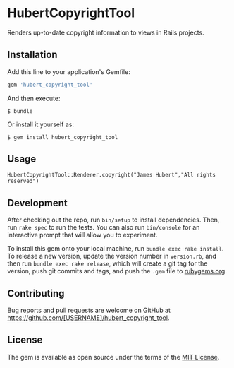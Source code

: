 # HubertCopyrightTool

Renders up-to-date copyright information to views in Rails projects.

## Installation

Add this line to your application's Gemfile:

```ruby
gem 'hubert_copyright_tool'
```

And then execute:

    $ bundle

Or install it yourself as:

    $ gem install hubert_copyright_tool

## Usage

	HubertCopyrightTool::Renderer.copyright("James Hubert","All rights reserved")

## Development

After checking out the repo, run `bin/setup` to install dependencies. Then, run `rake spec` to run the tests. You can also run `bin/console` for an interactive prompt that will allow you to experiment.

To install this gem onto your local machine, run `bundle exec rake install`. To release a new version, update the version number in `version.rb`, and then run `bundle exec rake release`, which will create a git tag for the version, push git commits and tags, and push the `.gem` file to [rubygems.org](https://rubygems.org).

## Contributing

Bug reports and pull requests are welcome on GitHub at https://github.com/[USERNAME]/hubert_copyright_tool.

## License

The gem is available as open source under the terms of the [MIT License](https://opensource.org/licenses/MIT).
